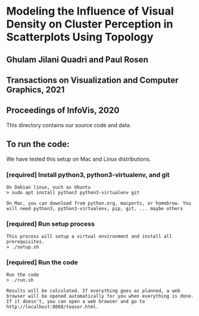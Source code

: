 # Modeling the Influence of Visual Density on Cluster Perception in Scatterplots Using Topology
## Ghulam Jilani Quadri and Paul Rosen
## Transactions on Visualization and Computer Graphics, 2021
## Proceedings of InfoVis, 2020

This directory contains our source code and data.


## To run the code:

We have tested this setup on Mac and Linux distributions. 

### [required] Install python3, python3-virtualenv, and git

    On Debian linux, such as Ubuntu
    > sudo apt install python3 python3-virtualenv git

    On Mac, you can download from python.org, macports, or homebrew. You will need python3, python3-virtualenv, pip, git, ... maybe others 


### [required] Run setup process

    This process will setup a virtual environment and install all prerequisites.
    > ./setup.sh
        
### [required] Run the code

    Run the code
    > ./run.sh
    
    Results will be calculated. If everything goes as planned, a web browser will be opened automatically for you when everything is done. If it doesn't, you can open a web browser and go to http://localhost:8088/teaser.html.
    
